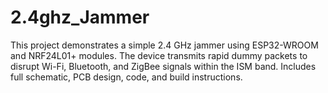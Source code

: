 # 2.4ghz_Jammer
This project demonstrates a simple 2.4 GHz jammer using ESP32-WROOM and NRF24L01+ modules. The device transmits rapid dummy packets to disrupt Wi-Fi, Bluetooth, and ZigBee signals within the ISM band. Includes full schematic, PCB design, code, and build instructions.
